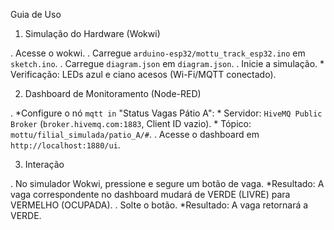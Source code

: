 Guia de Uso


1. Simulação do Hardware (Wokwi)

.  Acesse o wokwi.
.  Carregue `arduino-esp32/mottu_track_esp32.ino` em `sketch.ino`.
.  Carregue `diagram.json` em `diagram.json`.
.  Inicie a simulação.
    * Verificação: LEDs azul e ciano acesos (Wi-Fi/MQTT conectado).

2. Dashboard de Monitoramento (Node-RED)

.  *Configure o nó `mqtt in` "Status Vagas Pátio A":
    * Servidor: `HiveMQ Public Broker` (`broker.hivemq.com:1883`, Client ID vazio).
    * Tópico: `mottu/filial_simulada/patio_A/#`.
.  Acesse o dashboard em `http://localhost:1880/ui`.

3. Interação

.  No simulador Wokwi, pressione e segure um botão de vaga.
    *Resultado: A vaga correspondente no dashboard mudará de VERDE (LIVRE) para VERMELHO (OCUPADA).
.  Solte o botão.
    *Resultado: A vaga retornará a VERDE.
